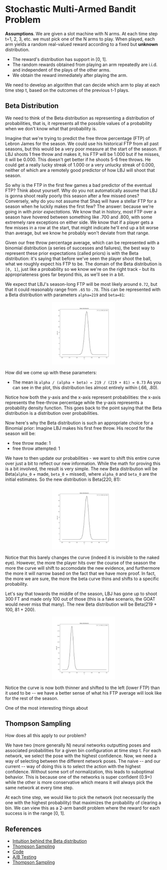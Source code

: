 # Stochastic Multi-Armed Bandit Problem

**Assumptions**. We are given a slot machine with N arms. At each time step t=1, 2, 3, etc. we must pick one of the N arms to play. When played, each arm yields a random real-valued reward according to a fixed but **unknown** distribution.

- The reward's distribution has support in [0, 1].
- The random rewards obtained from playing an arm repeatedly are i.i.d. and
independent of the plays of the other arms.
- We obtain the reward immediately after playing the arm.

We need to develop an algorithm that can decide which arm to play at each time step t, based on the outcomes of the previous t-1 plays.

## Beta Distribution

We need to think of the Beta distribution as representing a distribution of probabilities, that is, it represents all the possible values of a probability when we don't know what that probability is.

Imagine that we're trying to predict the free throw percentage (FTP) of Lebron James for the season. We could use his historical FTP from all past seasons, but this would be a very poor measure at the start of the season. If LBJ shoots 1 free throw and makes it, his FTP will be 1.000 but if he misses, it will be 0.000. This doesn't get better if he shoots 5-6 free throws. He could get a really lucky streak of 1.000 or a very unlucky streak of 0.000, neither of which are a remotely good predictor of how LBJ will shoot that season.

So why is the FTP in the first few games a bad predictor of the eventual FTP? Think about yourself. Why do you not automatically assume that LBJ is gonna shoot really poorly this season after a few missed ones? Conversely, why do you not assume that Shaq will have a stellar FTP for a season when he luckily makes the first few? The answer: because we're going in with *prior expectations*. We know that in history, most FTP over a season have hovered between something like .700 and .800, with some extremely rare exceptions on either side. We know that if a player gets a few misses in a row at the start, that might indicate he'll end up a bit worse than average, but we know he probably won't deviate from that range.

Given our free throw percentage average, which can be represented with a binomial distribution (a series of successes and failures), the best way to represent these prior expectations (called priors) is with the Beta distribution: it's saying that before we've seen the player shoot the ball, what we roughly expect his FTP to be. The domain of the Beta distribution is `[0, 1]`, just like a probability so we know we're on the right track - but its appropriateness goes far beyond this, as we'll see in a bit.

We expect that LBJ's season-long FTP will be most likely around `0.72`, but that it could reasonably range from `.65` to `.78`. This can be represented with a Beta distribution with parameters `alpha=219` and `beta=81`:

<p align="center">
 <img src="./plots/beta_dist.png" alt="Drawing", width=40%>
</p>

How did we come up with these parameters:

* The mean is `alpha / (alpha + beta) = 219 / (219 + 81) = 0.73`
As you can see in the plot, this distribution lies almost entirely within (.66, .80).

Notice how both the y-axis and the x-axis represent probabilities: the x-axis represents the free-throw percentage while the y-axis represents a probability density function. This goes back to the point saying that the Beta distribution is a distribution over probabilities.

Now here's why the Beta distribution is such an appropriate choice for a Binomial prior: Imagine LBJ makes his first free throw. His record for the season will be:

* free throw made: 1
* free throw attempted: 1

We have to then update our probabilities - we want to shift this entire curve over just a bit to reflect our new information. While the math for proving this is a bit involved, the result is very simple. The new Beta distribution will be Beta(`alpha_0` + made, `beta_0` + missed), where `alpha_0` and `beta_0` are the initial estimates. So the new distribution is Beta(220, 81):

<p align="center">
 <img src="./plots/beta_dist_after_one.png" alt="Drawing", width=40%>
</p>

Notice that this barely changes the curve (indeed it is invisible to the naked eye). However, the more the player hits over the course of the season the more the curve will shift to accomodate the new evidence, and furthermore the more it will narrow based on the fact that we have more proof. In fact, the more we are sure, the more the beta curve thins and shifts to a specific probability.

Let's say that towards the middle of the season, LBJ has gone up to shoot 300 FT and made only 100 out of those (this is a fake scenario, the GOAT would never miss that many). The new Beta distribution will be Beta(219 + 100, 81 + 200).

<p align="center">
 <img src="./plots/beta_dist_mid_season.png" alt="Drawing", width=40%>
</p>

Notice the curve is now both thinner and shifted to the left (lower FTP) than it used to be -- we have a better sense of what his FTP average will look like for the rest of the season.

One of the most interesting things about


## Thompson Sampling

How does all this apply to our problem?

We have two (more generally N) neural networks outputting poses and associated probabilities for a given bin configuration at time step t. For each network, we select the pose with the highest confidence. Now, we need a way of selecting between the different network poses. The naive -- and our current -- way of doing this is to select the action with the highest confidence. Without some sort of normalization, this leads to suboptimal behavior. This is because one of the networks is super confident (0.9+) while the other is more conservative which means it will always pick the same network at every time step.

At each time step, we would like to pick the network (not necessarily the one with the highest probability) that maximizes the probability of clearing a bin. We can view this as a 2-arm bandit problem where the reward for each success is in the range [0, 1].

## References

- [Intuition behind the Beta distribution](https://stats.stackexchange.com/questions/47771/what-is-the-intuition-behind-beta-distribution)
- [Thompson Sampling](http://proceedings.mlr.press/v23/agrawal12/agrawal12.pdf)
- [Code](https://github.com/lilianweng/multi-armed-bandit)
- [A/B Testing](https://en.wikipedia.org/wiki/A/B_testing)
- [Thompson Sampling](https://arxiv.org/pdf/1707.02038.pdf)
